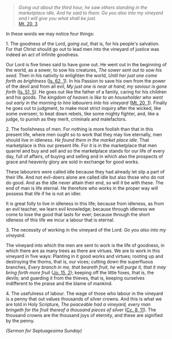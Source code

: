 
> _Going out about the third hour, he saw others standing in the marketplace idle. And he said to them: Go you also into my vineyard and I will give you what shall be just._  
[Mt. 20, 3](https://vulgata.online/bible/Mt.20?ed=DR2&vfn=DR2.Mt.20.3:vs)

In these words we may notice four things:

1\. The goodness of the Lord, _going out_, that is, for his people's salvation. For that Christ should go out to lead men into the vineyard of justice was indeed an act of infinite goodness.

Our Lord is five times said to have gone out. He went out in the beginning of the world, as a sower, to sow his creatures, _The sower sent out to sow his seed_. Then in his nativity to enlighten the world, _Until her just one come forth as brightness_ ([Is. 62, 1](https://vulgata.online/bible/Is.62?ed=DR2&vfn=DR2.Is.62.1:vs)). In his Passion to save his own from the power of the devil and from all evil, _My just one is near at hand, my saviour is gone forth_ ([Is. 51, 5](https://vulgata.online/bible/Is.51?ed=DR2&vfn=DR2.Is.51.5:vs)). He goes out like the father of a family, caring for his children and his goods. _The kingdom of heaven is like to an householder who went out early in the morning to hire labourers into his vineyard_ ([Mt. 20, 1](https://vulgata.online/bible/Mt.20?ed=DR2&vfn=DR2.Mt.20.1:vs)). Finally he goes out to judgment, to make most strict inquiry after the wicked, like some overseer, to beat down rebels, like some mighty fighter, and, like a judge, to punish as they merit, criminals and malefactors.

2\. The foolishness of men. For nothing is more foolish than that in this present life, where men ought so to work that they may live eternally, men should live in idleness. _He found them in the market place idle_. That marketplace is this our present life. For it is in the marketplace that men quarrel and buy and sell and so the marketplace stands for our life of every day, full of affairs, of buying and selling and in which also the prospects of grace and heavenly glory are sold in exchange for good works.

These labourers were called idle because they had already let slip a part of their life. And not evil-doers alone are called idle but also those who do not do good. And as the idle never attain their end, so will it be with these. The end of man is life eternal. He therefore who works in the proper way will possess that life if he is not an idler.

It is great folly to live in idleness in this life; because from idleness, as from an evil teacher, we learn evil knowledge; because through idleness we come to lose the good that lasts for ever; because through the short idleness of this life we incur a labour that is eternal.

3\. The necessity of working in the vineyard of the Lord. _Go you also into my vineyard_.

The vineyard into which the men are sent to work is the life of goodness, in which there are as many trees as there are virtues. We are to work in this vineyard in five ways: Planting in it good works and virtues; rooting up and destroying the thorns, that is, our vices; cutting down the superfluous branches, _Every branch in me, that beareth fruit, he will purge it, that it may bring forth more fruit_ ([Jo. 15, 2](https://vulgata.online/bible/Jo.15?ed=DR2&vfn=DR2.Jo.15.2:vs)); keeping off the little foxes, that is, the devils; and guarding it from the thieves, that is, keeping ourselves indifferent to the praise and the blame of mankind.

4\. The usefulness of labour. The wage of those who labour in the vineyard is a penny that out values thousands of silver crowns. And this is what we are told in Holy Scripture, _The peaceable had a vineyard, every man bringeth for the fruit thereof a thousand pieces of silver_ ([Cc. 8, 11](https://vulgata.online/bible/Cc.8?ed=DR2&vfn=DR2.Cc.8.11:vs)). The thousand crowns are the thousand joys of eternity, and these are signified by the penny.

*(Sermon for Septuagesima Sunday)*

